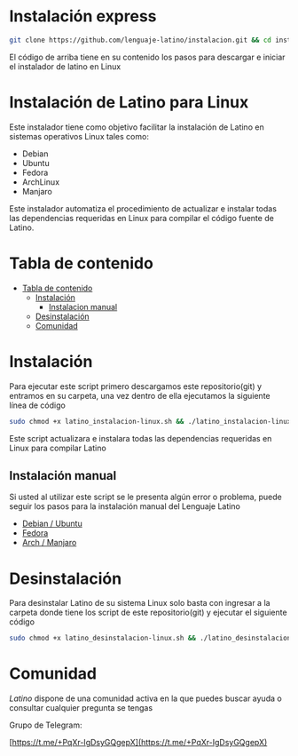 # Instalación express
```bash
git clone https://github.com/lenguaje-latino/instalacion.git && cd instalacion && sudo chmod +x latino_instalacion-linux.sh && ./latino_instalacion-linux.sh
```
El código de arriba tiene en su contenido los pasos para descargar e iniciar el instalador de latino en Linux

# Instalación de Latino para Linux
Este instalador tiene como objetivo facilitar la instalación de Latino en sistemas operativos Linux tales como:

- Debian
- Ubuntu
- Fedora
- ArchLinux
- Manjaro

Este instalador automatiza el procedimiento de actualizar e instalar todas las dependencias requeridas en Linux para compilar el código fuente de Latino.

<a name="tabla"></a>
# Tabla de contenido
* [Tabla de contenido](#tabla)
    * [Instalación](#install)
        * [Instalacion manual](#manual)
    * [Desinstalación](#desinstall)
    * [Comunidad](#comu)

<a name="install"></a>
# Instalación
Para ejecutar este script primero descargamos este repositorio(git) y entramos en su carpeta, una vez dentro de ella ejecutamos la siguiente línea de código
```bash
sudo chmod +x latino_instalacion-linux.sh && ./latino_instalacion-linux.sh
```
Este script actualizara e instalara todas las dependencias requeridas en Linux para compilar Latino

<a name="manual"></a>
## Instalación manual
Si usted al utilizar este script se le presenta algún error o problema, puede seguir los pasos para la instalación manual del Lenguaje Latino
- [Debian / Ubuntu](https://github.com/lenguaje-latino/latino/blob/5c8daf7b1ed8bfaa832fb1741e4fd4c5beb034ee/.readme/OS_install/instalacion_debian.md)
- [Fedora](https://github.com/lenguaje-latino/latino/blob/5c8daf7b1ed8bfaa832fb1741e4fd4c5beb034ee/.readme/OS_install/instalacion_fedora.md)
- [Arch / Manjaro](https://github.com/lenguaje-latino/latino/blob/5c8daf7b1ed8bfaa832fb1741e4fd4c5beb034ee/.readme/OS_install/instalacion_archlinux.md)

<a name="desinstall"></a>
# Desinstalación
Para desinstalar Latino de su sistema Linux solo basta con ingresar a la carpeta donde tiene los script de este repositorio(git) y ejecutar el siguiente código
```bash
sudo chmod +x latino_desinstalacion-linux.sh && ./latino_desinstalacion-linux.sh 
```
<a name="comu"></a>
# Comunidad
*Latino* dispone de una comunidad activa en la que puedes buscar ayuda o consultar cualquier pregunta se tengas

Grupo de Telegram:

[https://t.me/+PqXr-IgDsyGQgepX](https://t.me/+PqXr-IgDsyGQgepX)